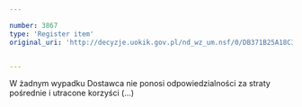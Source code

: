 ```yaml
---

number: 3867
type: 'Register item'
original_uri: 'http://decyzje.uokik.gov.pl/nd_wz_um.nsf/0/DB371B25A18C3BC8C1257AA20028120C?OpenDocument'


---
```


W żadnym wypadku Dostawca nie ponosi odpowiedzialności za straty pośrednie i utracone korzyści (...)
